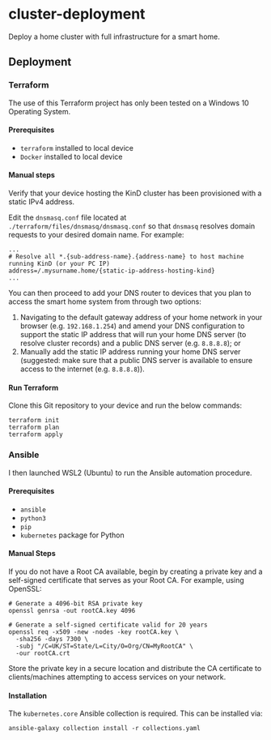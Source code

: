 # cluster-deployment
Deploy a home cluster with full infrastructure for a smart home.

## Deployment

### Terraform
The use of this Terraform project has only been tested on a Windows 10 Operating System.

#### Prerequisites
- `terraform` installed to local device
- `Docker` installed to local device

#### Manual steps
Verify that your device hosting the KinD cluster has been provisioned with a static IPv4 address.

Edit the `dnsmasq.conf` file located at `./terraform/files/dnsmasq/dnsmasq.conf` so that `dnsmasq` resolves domain requests to your desired domain name. For example:

```
...
# Resolve all *.{sub-address-name}.{address-name} to host machine running KinD (or your PC IP)
address=/.mysurname.home/{static-ip-address-hosting-kind}
...
```

You can then proceed to add your DNS router to devices that you plan to access the smart home system from through two options:
1. Navigating to the default gateway address of your home network in your browser (e.g. `192.168.1.254`) and amend your DNS configuration to support the static IP address that will run your home DNS server (to resolve cluster records) and a public DNS server (e.g. `8.8.8.8`); or
2. Manually add the static IP address running your home DNS server (suggested: make sure that a public DNS server is available to ensure access to the internet (e.g. `8.8.8.8`)).

#### Run Terraform
Clone this Git repository to your device and run the below commands:

```
terraform init
terraform plan
terraform apply
```

### Ansible

I then launched WSL2 (Ubuntu) to run the Ansible automation procedure.

#### Prerequisites
- `ansible`
- `python3`
- `pip`
- `kubernetes` package for Python

#### Manual Steps
If you do not have a Root CA available, begin by creating a private key and a self-signed certificate that serves as your Root CA. For example, using OpenSSL:

```
# Generate a 4096-bit RSA private key
openssl genrsa -out rootCA.key 4096

# Generate a self-signed certificate valid for 20 years
openssl req -x509 -new -nodes -key rootCA.key \
  -sha256 -days 7300 \
  -subj "/C=UK/ST=State/L=City/O=Org/CN=MyRootCA" \
  -our rootCA.crt
```

Store the private key in a secure location and distribute the CA certificate to clients/machines attempting to access services on your network.

#### Installation

The `kubernetes.core` Ansible collection is required. This can be installed via:

```
ansible-galaxy collection install -r collections.yaml
```